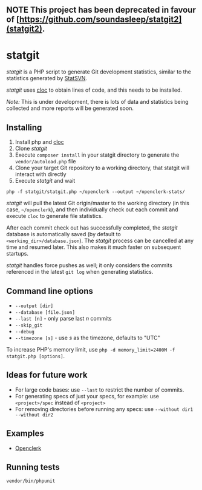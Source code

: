 ## NOTE This project has been deprecated in favour of [https://github.com/soundasleep/statgit2](statgit2).

statgit
=======

_statgit_ is a PHP script to generate Git development statistics,
similar to the statistics generated by [StatSVN](http://www.statsvn.org/).

_statgit_ uses [cloc](http://cloc.sourceforge.net/) to obtain lines of code, and this needs to
be installed.

_Note:_ This is under development, there is lots of data and statistics being collected and more reports
will be generated soon.

## Installing

1. Install php and [cloc](http://cloc.sourceforge.net/)
1. Clone _statgit_
1. Execute `composer install` in your statgit directory to generate the `vendor/autoload.php` file
1. Clone your target Git repository to a working directory, that statgit will interact with directly
1. Execute _statgit_ and wait

```
php -f statgit/statgit.php ~/openclerk --output ~/openclerk-stats/
```

_statgit_ will pull the latest Git origin/master to the working directory (in this case, `~/openclerk`),
and then individually check out each commit and execute `cloc` to generate file statistics.

After each commit check out has successfully completed, the _statgit_ database is automatically saved
(by default to `<working_dir>/database.json`). The _statgit_ process can be cancelled at any time and
resumed later. This also makes it much faster on subsequent startups.

_statgit_ handles force pushes as well; it only considers the commits referenced in the latest `git log`
when generating statistics.

## Command line options

* `--output [dir]`
* `--database [file.json]`
* `--last [n]` - only parse last _n_ commits
* `--skip_git`
* `--debug`
* `--timezone [s]` - use _s_ as the timezone, defaults to "UTC"

To increase PHP's memory limit, use `php -d memory_limit=2400M -f statgit.php [options]`.

## Ideas for future work

* For large code bases: use `--last` to restrict the number of commits.
* For generating specs of just your specs, for example: use `<project>/spec` instead of `<project>`
* For removing directories before running any specs: use `--without dir1 --without dir2`

## Examples

* [Openclerk](http://openclerk.org/statgit/)

## Running tests

```
vendor/bin/phpunit
```
